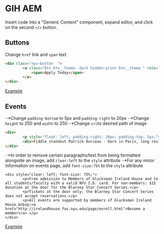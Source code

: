 # GIH AEM

Insert code into a "Generic Content" component, expand editor, and click on the second `</>` button.

Buttons
-------
Change `href` link and `span` text
```html
<div class="nyu-button  ">
        <a class="btn btn__theme--dark hidden-print btn__theme " role="button" href="http://www.nyu.edu/admissions/summer-sessions/summer-abroad/programs/summer-in-dublin.html" target="_blank">
            <span>Apply Today</span>
        </a>
</div>
```
[Example](http://as.nyu.edu/irelandhouse/about/space-rental-information/internal-nyu-space-rental-information.html)

Events
------
⋅⋅*Change `padding-bottom` to 5px and `padding-right` to 20px
⋅⋅*Change `height` to 250 and `width` to 250
⋅⋅*Change `src`to desired path of image 

```html
<div>
        <p style="float: left; padding-right: 20px; padding-top: 5px;"><img src="/content/dam/nyu-as/irelandHouse/images/eventpages/9-16-16PatrickOurceau.JPG" alt="9-16-16PatrickOurceau.JPG"></p>
        <div>Fiddle standout Patrick Ourceau - born in Paris, long resident in New York and now living in Toronto - is one of the most accomplished members of Ireland's musical foreign legion. His style is based on that of his musical heroes, old-time fiddle, flute and concertina players from Clare and east Galway. One of those heroes was the late east Galway and New York flute player Jack Coen, whose son Jimmy is one of the few guitarists in Irish traditional music who concentrates on melody rather than accompaniment.</div>
</div>
```
⋅⋅*In order to remove certain paragraphs/text from being formatted alongside an image, add `clear:left` to the `style` attribute
⋅⋅*For any minor information on events page, add `font-size:75%` to the `style` attribute

```
<div style="clear: left; font-size: 75%;">
        <p>Free admission to Members of Glucksman Ireland House and to all students/faculty with a valid NYU I.D. card. For non-members: $15 donation at the door for the Blarney Star Concert Series.</p>
        <p>Tickets at the door only; the Blarney Star Concert Series does not accept reservations.</p>
        <p>All events are supported by members of Glucksman Ireland House.&nbsp;<a href="http://irelandhouse.fas.nyu.edu/page/enroll.html">Become a member</a>.</p>
</div>
```
[Example](https://ursa.cms.nyu.edu/editor.html/content/nyu-as/as/research-centers/irelandhouse/events/spring-2017/BlarneyStarCathalHayden.html)



